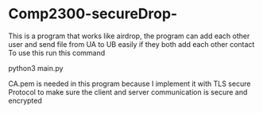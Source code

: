 # Comp2300-secureDrop-

This is a program that works like airdrop, the program can add each other user and send file from UA to UB easily if they both add each other contact
To use this run this command

python3 main.py

CA.pem is needed in this program because I implement it with TLS secure Protocol to make sure the client and server communication is secure and encrypted
